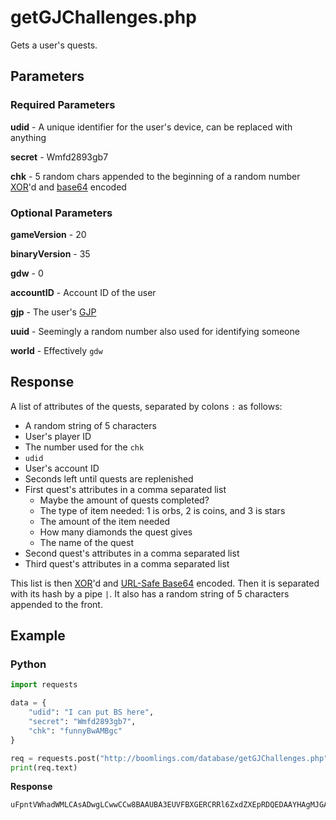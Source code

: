 # getGJChallenges.php

Gets a user's quests.

## Parameters

### Required Parameters

**udid** - A unique identifier for the user's device, can be replaced with anything

**secret** - Wmfd2893gb7

**chk** - 5 random chars appended to the beginning of a random number [XOR](/topics/encryption/xor.md)'d and [base64](/topics/encryption/base64.md) encoded

### Optional Parameters

**gameVersion** - 20

**binaryVersion** - 35

**gdw** - 0

**accountID** - Account ID of the user

**gjp** - The user's [GJP](/topics/encryption/gjp.md)

**uuid** - Seemingly a random number also used for identifying someone

**world** - Effectively `gdw`

## Response

A list of attributes of the quests, separated by colons `:` as follows:

- A random string of 5 characters
- User's player ID
- The number used for the `chk`
- `udid`
- User's account ID
- Seconds left until quests are replenished
- First quest's attributes in a comma separated list
 	- Maybe the amount of quests completed?
 	- The type of item needed: 1 is orbs, 2 is coins, and 3 is stars
 	- The amount of the item needed
 	- How many diamonds the quest gives
 	- The name of the quest
- Second quest's attributes in a comma separated list
- Third quest's attributes in a comma separated list

This list is then [XOR](/topics/encryption/xor.md)'d and [URL-Safe Base64](/topics/encryption/base64.md) encoded. Then it is separated with its hash by a pipe `|`. It also has a random string of 5 characters appended to the front.

## Example

<!-- tabs:start -->

### **Python**

```py
import requests

data = {
    "udid": "I can put BS here",
    "secret": "Wmfd2893gb7",
    "chk": "funnyBwAMBgc"
}

req = requests.post("http://boomlings.com/database/getGJChallenges.php", data=data)
print(req.text)
```

**Response**

```py
uFpntVWhadWMLCAsADwgLCwwCCw8BAAUBA3EUVFBXGERCRRl6ZxdZXEpRDQEDAAYHAgMJGAUdCxQBG3JWUVoXd1BWUFJDAwkYBB0ICBgGARVrQFZDGXtbW11cW0BYQwMJGAYdCAgEBx0IDRh4Q1sYeVZCTV1G|00bb89e2d55fc22fb9b60b9f41f1d6e5663b3036
```

<!-- tabs:end -->